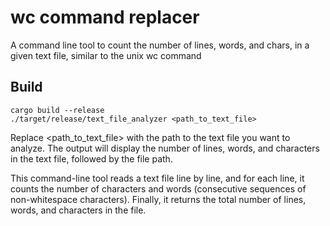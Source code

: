 # wc command replacer
A command line tool to count the number of lines, words, and chars, in a given text file, similar to the unix wc command

## Build

```
cargo build --release
./target/release/text_file_analyzer <path_to_text_file>

```
Replace <path_to_text_file> with the path to the text file you want to analyze. The output will display the number of lines, words, and characters in the text file, followed by the file path.

This command-line tool reads a text file line by line, and for each line, it counts the number of characters and words (consecutive sequences of non-whitespace characters). Finally, it returns the total number of lines, words, and characters in the file.
